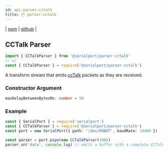 ```yaml
---
id: api-parser-cctalk
title: 📦 parser-cctalk
---
```


| [npm](https://www.npmjs.com/package/@serialport/parser-cctalk) | [github](https://github.com/serialport/node-serialport/tree/master/packages/parser-cctalk) |

## CCTalk Parser

```ts
import { CCTalkParser } from '@serialport/parser-cctalk'
// or
const { CCTalkParser } = require('@serialport/parser-cctalk')
```

A transform stream that emits [ccTalk](https://en.wikipedia.org/wiki/CcTalk) packets as they are received.

### Constructor Argument

```ts
maxDelayBetweenBytesMs: number = 50
```

### Example

```ts
const { SerialPort } = require('serialport')
const { CCTalkParser } = require('@serialport/parser-cctalk')
const port = new SerialPort({ path: '/dev/ROBOT', baudRate: 14400 })

const parser = port.pipe(new CCTalkParser(100))
parser.on('data', console.log) // emits a buffer with a complete CCTalk packet
```
